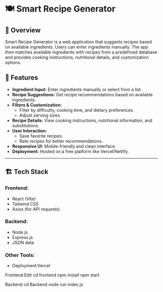 # 🍽️ Smart Recipe Generator

## 📌 Overview
Smart Recipe Generator is a web application that suggests recipes based on available ingredients. Users can enter ingredients manually. The app then matches available ingredients with recipes from a predefined database and provides cooking instructions, nutritional details, and customization options.

## 🚀 Features
- **Ingredient Input:** Enter ingredients manually or select from a list.
- **Recipe Suggestions:** Get recipe recommendations based on available ingredients.
- **Filters & Customization:**
  - Filter by difficulty, cooking time, and dietary preferences.
  - Adjust serving sizes.
- **Recipe Details:** View cooking instructions, nutritional information, and substitutions.
- **User Interaction:**
  - Save favorite recipes.
  - Rate recipes for better recommendations.
- **Responsive UI:** Mobile-friendly and clean interface.
- **Deployment:** Hosted on a free platform like Vercel/Netlify.

---

## 🏗️ Tech Stack
### **Frontend:**
- React (Vite)
- Tailwind CSS
- Axios (for API requests)

### **Backend:**
- Node.js
- Express.js
- JSON data

###  Other Tools:
- Deployment:Vercel

Frontend
Edit
cd frontend
npm install
npm start

Backend 
cd Backend 
node run index.js
